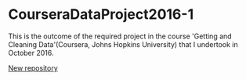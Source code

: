 # CourseraDataProject2016-1

This is the outcome of the required project in the course 'Getting and Cleaning Data'(Coursera, Johns Hopkins University) that I undertook in October 2016.

<a class="dropdown-item" href="/new" data-ga-click="Header, create new repository">
  New repository
</a>

